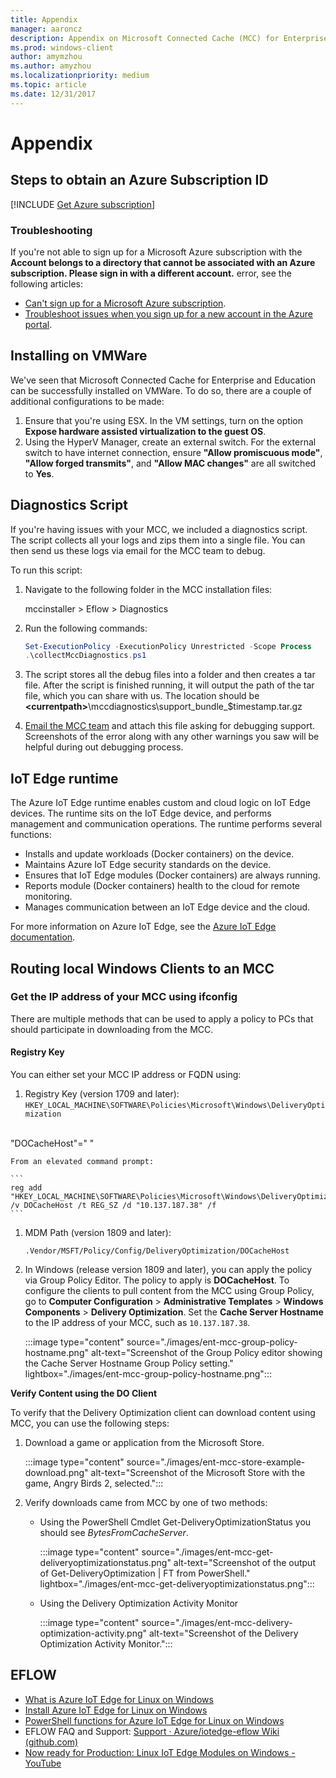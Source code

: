```yaml
---
title: Appendix
manager: aaroncz
description: Appendix on Microsoft Connected Cache (MCC) for Enterprise and Education.
ms.prod: windows-client
author: amymzhou
ms.author: amyzhou
ms.localizationpriority: medium
ms.topic: article
ms.date: 12/31/2017
---
```


# Appendix

## Steps to obtain an Azure Subscription ID

<!--Using include file, get-azure-subscription.md, do/mcc-isp.md for shared content-->
[!INCLUDE [Get Azure subscription](includes/get-azure-subscription.md)]

### Troubleshooting

If you're not able to sign up for a Microsoft Azure subscription with the **Account belongs to a directory that cannot be associated with an Azure subscription. Please sign in with a different account.** error, see the following articles:
- [Can't sign up for a Microsoft Azure subscription](/troubleshoot/azure/general/cannot-sign-up-subscription). 
- [Troubleshoot issues when you sign up for a new account in the Azure portal](/azure/cost-management-billing/manage/troubleshoot-azure-sign-up).

## Installing on VMWare

We've seen that Microsoft Connected Cache for Enterprise and Education can be successfully installed on VMWare. To do so, there are a couple of additional configurations to be made:

1. Ensure that you're using ESX. In the VM settings, turn on the option **Expose hardware assisted virtualization to the guest OS**.
1. Using the HyperV Manager, create an external switch. For the external switch to have internet connection, ensure **"Allow promiscuous mode"**, **"Allow forged transmits"**, and **"Allow MAC changes"** are all switched to **Yes**.

## Diagnostics Script

If you're having issues with your MCC, we included a diagnostics script. The script collects all your logs and zips them into a single file. You can then send us these logs via email for the MCC team to debug.

To run this script:

1. Navigate to the following folder in the MCC installation files:

    mccinstaller > Eflow > Diagnostics

1. Run the following commands:

   ```powershell
   Set-ExecutionPolicy -ExecutionPolicy Unrestricted -Scope Process
   .\collectMccDiagnostics.ps1
   ```

1. The script stores all the debug files into a folder and then creates a tar file. After the script is finished running, it will output the path of the tar file, which you can share with us. The location should be **\<currentpath\>**\mccdiagnostics\support_bundle_\$timestamp.tar.gz

1. [Email the MCC team](mailto:mccforenterprise@microsoft.com?subject=Debugging%20Help%20Needed%20for%20MCC%20for%20Enterprise) and attach this file asking for debugging support. Screenshots of the error along with any other warnings you saw will be helpful during out debugging process.

## IoT Edge runtime

The Azure IoT Edge runtime enables custom and cloud logic on IoT Edge devices.
The runtime sits on the IoT Edge device, and performs management and
communication operations. The runtime performs several functions:

- Installs and update workloads (Docker containers) on the device.
- Maintains Azure IoT Edge security standards on the device.
- Ensures that IoT Edge modules (Docker containers) are always running.
- Reports module (Docker containers) health to the cloud for remote monitoring.
- Manages communication between an IoT Edge device and the cloud.

For more information on Azure IoT Edge, see the [Azure IoT Edge documentation](/azure/iot-edge/about-iot-edge).

## Routing local Windows Clients to an MCC

### Get the IP address of your MCC using ifconfig

There are multiple methods that can be used to apply a policy to PCs that should participate in downloading from the MCC.

#### Registry Key

You can either set your MCC IP address or FQDN using:

1.  Registry Key (version 1709 and later):  
    `HKEY_LOCAL_MACHINE\SOFTWARE\Policies\Microsoft\Windows\DeliveryOptimization`
</br>
    "DOCacheHost"=" "  
    
    From an elevated command prompt:

    ```
    reg add "HKEY_LOCAL_MACHINE\SOFTWARE\Policies\Microsoft\Windows\DeliveryOptimization" /v DOCacheHost /t REG_SZ /d "10.137.187.38" /f
    ```

1. MDM Path (version 1809 and later):

    `.Vendor/MSFT/Policy/Config/DeliveryOptimization/DOCacheHost`

1. In Windows (release version 1809 and later), you can apply the policy via Group Policy Editor. The policy to apply is **DOCacheHost**. To configure the clients to pull content from the MCC using Group Policy, go to **Computer Configuration** > **Administrative Templates** > **Windows Components** > **Delivery Optimization**. Set the **Cache Server Hostname** to the IP address of your MCC, such as `10.137.187.38`.

   :::image type="content" source="./images/ent-mcc-group-policy-hostname.png" alt-text="Screenshot of the Group Policy editor showing the Cache Server Hostname Group Policy setting." lightbox="./images/ent-mcc-group-policy-hostname.png":::


**Verify Content using the DO Client**

To verify that the Delivery Optimization client can download content using MCC, you can use the following steps:

1. Download a game or application from the Microsoft Store.

   :::image type="content" source="./images/ent-mcc-store-example-download.png" alt-text="Screenshot of the Microsoft Store with the game, Angry Birds 2, selected.":::


1. Verify downloads came from MCC by one of two methods:

    - Using the PowerShell Cmdlet Get-DeliveryOptimizationStatus you should see *BytesFromCacheServer*.

      :::image type="content" source="./images/ent-mcc-get-deliveryoptimizationstatus.png" alt-text="Screenshot of the output of Get-DeliveryOptimization | FT from PowerShell." lightbox="./images/ent-mcc-get-deliveryoptimizationstatus.png":::

    - Using the Delivery Optimization Activity Monitor
    
      :::image type="content" source="./images/ent-mcc-delivery-optimization-activity.png" alt-text="Screenshot of the Delivery Optimization Activity Monitor.":::

## EFLOW

- [What is Azure IoT Edge for Linux on Windows](/azure/iot-edge/iot-edge-for-linux-on-windows)
- [Install Azure IoT Edge for Linux on Windows](/azure/iot-edge/how-to-provision-single-device-linux-on-windows-symmetric#install-iot-edge)
- [PowerShell functions for Azure IoT Edge for Linux on Windows](/azure/iot-edge/reference-iot-edge-for-linux-on-windows-functions)
- EFLOW FAQ and Support: [Support · Azure/iotedge-eflow Wiki (github.com)](https://github.com/Azure/iotedge-eflow/wiki/Support#how-can-i-apply-updates-to-eflow)
- [Now ready for Production: Linux IoT Edge Modules on Windows - YouTube](https://www.youtube.com/watch?v=pgqVCg6cxVU&ab_channel=MicrosoftIoTDevelopers)